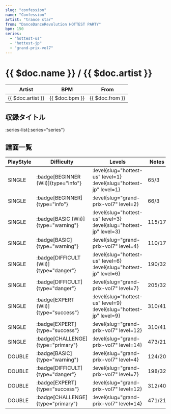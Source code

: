 ```yaml
---
slug: "confession"
name: "Confession"
artist: "trance star"
from: "DanceDanceRevolution HOTTEST PARTY"
bpm: 150
series:
  - "hottest-us"
  - "hottest-jp"
  - "grand-prix-vol7"
---
```


# {{ $doc.name }} / {{ $doc.artist }}

|Artist|BPM|From|
|------|---|----|
|{{ $doc.artist }}|{{ $doc.bpm }}|{{ $doc.from }}|

## 収録タイトル

:series-list{:series="series"}

## 譜面一覧

|PlayStyle|Difficulty|Levels|Notes|Movie|
|---------|----------|------|-----|-----|
|SINGLE| :badge[BEGINNER (Wii)]{type="info"}|<div class="field is-grouped is-grouped-multiline"> :level{slug="hottest-us" level=1} :level{slug="hottest-jp" level=1}</div>|65/3||
|SINGLE| :badge[BEGINNER]{type="info"}|<div class="field is-grouped is-grouped-multiline"> :level{slug="grand-prix-vol7" level=2}</div>|66/3||
|SINGLE| :badge[BASIC (Wii)]{type="warning"}|<div class="field is-grouped is-grouped-multiline"> :level{slug="hottest-us" level=3} :level{slug="hottest-jp" level=3}</div>|115/17||
|SINGLE| :badge[BASIC]{type="warning"}|<div class="field is-grouped is-grouped-multiline"> :level{slug="grand-prix-vol7" level=4}</div>|110/17||
|SINGLE| :badge[DIFFICULT (Wii)]{type="danger"}|<div class="field is-grouped is-grouped-multiline"> :level{slug="hottest-us" level=6} :level{slug="hottest-jp" level=6}</div>|190/32||
|SINGLE| :badge[DIFFICULT]{type="danger"}|<div class="field is-grouped is-grouped-multiline"> :level{slug="grand-prix-vol7" level=7}</div>|205/32||
|SINGLE| :badge[EXPERT (Wii)]{type="success"}|<div class="field is-grouped is-grouped-multiline"> :level{slug="hottest-us" level=9} :level{slug="hottest-jp" level=9}</div>|310/41||
|SINGLE| :badge[EXPERT]{type="success"}|<div class="field is-grouped is-grouped-multiline"> :level{slug="grand-prix-vol7" level=12}</div>|310/41||
|SINGLE| :badge[CHALLENGE]{type="primary"}|<div class="field is-grouped is-grouped-multiline"> :level{slug="grand-prix-vol7" level=14}</div>|473/21||
|DOUBLE| :badge[BASIC]{type="warning"}|<div class="field is-grouped is-grouped-multiline"> :level{slug="grand-prix-vol7" level=4}</div>|124/20||
|DOUBLE| :badge[DIFFICULT]{type="danger"}|<div class="field is-grouped is-grouped-multiline"> :level{slug="grand-prix-vol7" level=7}</div>|198/32||
|DOUBLE| :badge[EXPERT]{type="success"}|<div class="field is-grouped is-grouped-multiline"> :level{slug="grand-prix-vol7" level=12}</div>|312/40||
|DOUBLE| :badge[CHALLENGE]{type="primary"}|<div class="field is-grouped is-grouped-multiline"> :level{slug="grand-prix-vol7" level=14}</div>|471/21||
